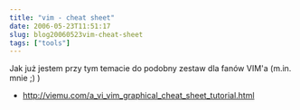 ```yaml
---
title: "vim - cheat sheet"
date: 2006-05-23T11:51:17
slug: blog20060523vim-cheat-sheet
tags: ["tools"]
---
```

<html><body><p>Jak już jestem przy tym temacie do podobny zestaw dla fanów VIM'a (m.in. mnie ;) )


</p><ul><li><a href="http://viemu.com/a_vi_vim_graphical_cheat_sheet_tutorial.html">http://viemu.com/a_vi_vim_graphical_cheat_sheet_tutorial.html</a>

</li>

</ul></body></html>